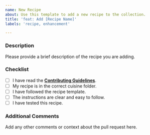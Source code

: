 ```yaml
---
name: New Recipe
about: Use this template to add a new recipe to the collection.
title: 'feat: Add [Recipe Name]'
labels: 'recipe, enhancement'

---
```


### Description

Please provide a brief description of the recipe you are adding.

### Checklist

- [ ] I have read the [**Contributing Guidelines**](CONTRIBUTING.md).
- [ ] My recipe is in the correct cuisine folder.
- [ ] I have followed the recipe template.
- [ ] The instructions are clear and easy to follow.
- [ ] I have tested this recipe.

### Additional Comments

Add any other comments or context about the pull request here. 